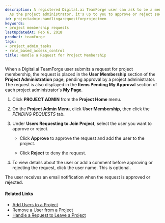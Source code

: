 ```yaml
---
description: A registered Digital.ai TeamForge user can ask to be a member of a project.
  As the project administrator, it's up to you to approve or reject such requests.
id: projectadmin-handlingarequestforprojectmem
keywords:
- project membership requests
lastUpdatedAt: Feb 6, 2018
product: teamforge
tags:
- project_admin_tasks
- role_based_access_control
title: Handle a Request for Project Membership
---
```



When a Digital.ai TeamForge user submits a request for project membership, the request is placed in the **User Membership** section of the **Project Administration** page, pending approval by a project administrator. The request is also displayed in the **Items Pending My Approval** section of each project administrator's **My Page**.


 1. Click **PROJECT ADMIN** from the **Project Home** menu.

 2. On the **Project Admin Menu**, click **User Membership**, then click the _PENDING REQUESTS_ tab.

 3. Under **Users Requesting to Join Project**, select the user you want to approve or reject.

    * Click **Approve** to approve the request and add the user to the project.

    * Click **Reject** to deny the request.

 4. To view details about the user or add a comment before approving or rejecting the request, click the user name. This is optional.

The user receives an email notification when the request is approved or rejected.

#### Related Links
* [Add Users to a Project](./getstarted-adduserstoproject)
* [Remove a User from a Project](./projectadmin-removinguserfromaproject)
* [Handle a Request to Leave a Project](./projectadmin-handlingarequesttoleaveaproj)

